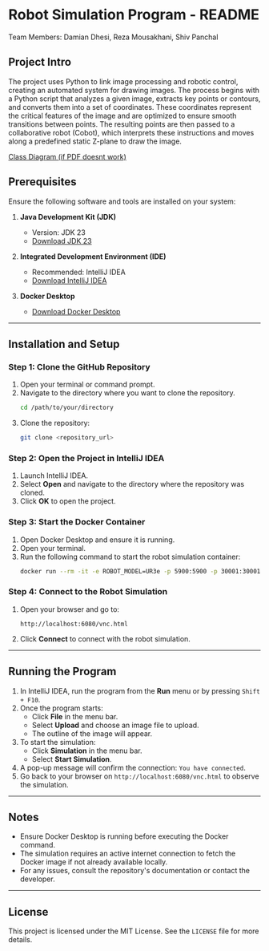 # Robot Simulation Program - README
Team Members: Damian Dhesi, Reza Mousakhani, Shiv Panchal

## Project Intro

The project uses Python to link image processing and robotic control, creating an automated system for drawing images. The process begins with a Python script that analyzes a given image, extracts key points or contours, and converts them into a set of coordinates. These coordinates represent the critical features of the image and are optimized to ensure smooth transitions between points. The resulting points are then passed to a collaborative robot (Cobot), which interprets these instructions and moves along a predefined static Z-plane to draw the image.

[Class Diagram (if PDF doesnt work)](https://lucid.app/lucidchart/f8b166a9-00d2-4449-a466-2a6bce295d21/edit?viewport_loc=-10020%2C-3784%2C16262%2C7076%2C0_0&invitationId=inv_4b2eb1b5-85fe-433c-b41a-2e7cbb61620f)

## Prerequisites

Ensure the following software and tools are installed on your system:

1. **Java Development Kit (JDK)**
    - Version: JDK 23
    - [Download JDK 23](https://www.oracle.com/java/technologies/javase-downloads.html)

2. **Integrated Development Environment (IDE)**
    - Recommended: IntelliJ IDEA
    - [Download IntelliJ IDEA](https://www.jetbrains.com/idea/)

3. **Docker Desktop**
    - [Download Docker Desktop](https://www.docker.com/products/docker-desktop/)

---

## Installation and Setup

### Step 1: Clone the GitHub Repository
1. Open your terminal or command prompt.
2. Navigate to the directory where you want to clone the repository.
   ```bash
   cd /path/to/your/directory
   ```
3. Clone the repository:
   ```bash
   git clone <repository_url>
   ```

### Step 2: Open the Project in IntelliJ IDEA
1. Launch IntelliJ IDEA.
2. Select **Open** and navigate to the directory where the repository was cloned.
3. Click **OK** to open the project.

### Step 3: Start the Docker Container
1. Open Docker Desktop and ensure it is running.
2. Open your terminal.
3. Run the following command to start the robot simulation container:
   ```bash
   docker run --rm -it -e ROBOT_MODEL=UR3e -p 5900:5900 -p 30001:30001 -p 30002:30002 -p 30004:30004 -p 6080:6080 --name ur3e_container universalrobots/ursim_e-series
   ```

### Step 4: Connect to the Robot Simulation
1. Open your browser and go to:
   ```
   http://localhost:6080/vnc.html
   ```
2. Click **Connect** to connect with the robot simulation.

---

## Running the Program

1. In IntelliJ IDEA, run the program from the **Run** menu or by pressing `Shift + F10`.
2. Once the program starts:
    - Click **File** in the menu bar.
    - Select **Upload** and choose an image file to upload.
    - The outline of the image will appear.
3. To start the simulation:
    - Click **Simulation** in the menu bar.
    - Select **Start Simulation**.
4. A pop-up message will confirm the connection: `You have connected`.
5. Go back to your browser on `http://localhost:6080/vnc.html` to observe the simulation.

---

## Notes

- Ensure Docker Desktop is running before executing the Docker command.
- The simulation requires an active internet connection to fetch the Docker image if not already available locally.
- For any issues, consult the repository's documentation or contact the developer.

---

## License
This project is licensed under the MIT License. See the `LICENSE` file for more details.

